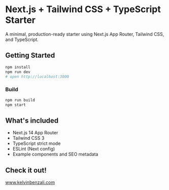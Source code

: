 # Next.js + Tailwind CSS + TypeScript Starter

A minimal, production-ready starter using Next.js App Router, Tailwind CSS, and TypeScript.

## Getting Started

```bash
npm install
npm run dev
# open http://localhost:3000
```

### Build
```bash
npm run build
npm start
```

## What's included
- Next.js 14 App Router
- Tailwind CSS 3
- TypeScript strict mode
- ESLint (Next config)
- Example components and SEO metadata

## Check it out!
www.kelvinbenzali.com 
